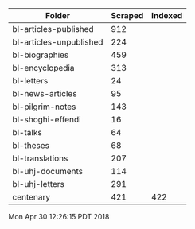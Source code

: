 | Folder                         | Scraped | Indexed |
| ------------------------------ | ------- | ------- |
| bl-articles-published          |     912 |         |
| bl-articles-unpublished        |     224 |         |
| bl-biographies                 |     459 |         |
| bl-encyclopedia                |     313 |         |
| bl-letters                     |      24 |         |
| bl-news-articles               |      95 |         |
| bl-pilgrim-notes               |     143 |         |
| bl-shoghi-effendi              |      16 |         |
| bl-talks                       |      64 |         |
| bl-theses                      |      68 |         |
| bl-translations                |     207 |         |
| bl-uhj-documents               |     114 |         |
| bl-uhj-letters                 |     291 |         |
| centenary                      |     421 |     422 |

Mon Apr 30 12:26:15 PDT 2018